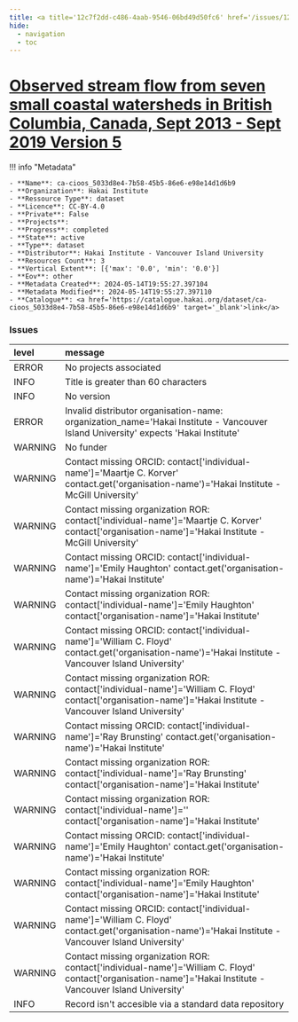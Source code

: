 ```yaml
---
title: <a title='12c7f2dd-c486-4aab-9546-06bd49d50fc6' href='/issues/12c7f2dd-c486-4aab-9546-06bd49d50fc6/' target='_blank'>Observed stream flow from seven small coastal watersheds in British Columbia, Canada, Sept 2013 - Sept 2019 Version 5</a>
hide:
  - navigation
  - toc
---
```


# <a title='12c7f2dd-c486-4aab-9546-06bd49d50fc6' href='/issues/12c7f2dd-c486-4aab-9546-06bd49d50fc6/' target='_blank'>Observed stream flow from seven small coastal watersheds in British Columbia, Canada, Sept 2013 - Sept 2019 Version 5</a>

<div id='map'></div>

!!! info "Metadata"
    
    - **Name**: ca-cioos_5033d8e4-7b58-45b5-86e6-e98e14d1d6b9 
    - **Organization**: Hakai Institute 
    - **Ressource Type**: dataset 
    - **Licence**: CC-BY-4.0 
    - **Private**: False 
    - **Projects**:  
    - **Progress**: completed 
    - **State**: active 
    - **Type**: dataset 
    - **Distributor**: Hakai Institute - Vancouver Island University 
    - **Resources Count**: 3 
    - **Vertical Extent**: [{'max': '0.0', 'min': '0.0'}] 
    - **Eov**: other 
    - **Metadata Created**: 2024-05-14T19:55:27.397104 
    - **Metadata Modified**: 2024-05-14T19:55:27.397110 
    - **Catalogue**: <a href='https://catalogue.hakai.org/dataset/ca-cioos_5033d8e4-7b58-45b5-86e6-e98e14d1d6b9' target='_blank'>link</a> 

### Issues

| level   | message                                                                                                                                                       |
|:--------|:--------------------------------------------------------------------------------------------------------------------------------------------------------------|
| ERROR   | No projects associated                                                                                                                                        |
| INFO    | Title is greater than 60 characters                                                                                                                           |
| INFO    | No version                                                                                                                                                    |
| ERROR   | Invalid distributor organisation-name: organization_name='Hakai Institute - Vancouver Island University' expects 'Hakai Institute'                            |
| WARNING | No funder                                                                                                                                                     |
| WARNING | Contact missing ORCID: contact['individual-name']='Maartje C. Korver' contact.get('organisation-name')='Hakai Institute -  McGill University'                 |
| WARNING | Contact missing organization ROR:  contact['individual-name']='Maartje C. Korver' contact['organisation-name']='Hakai Institute -  McGill University'         |
| WARNING | Contact missing ORCID: contact['individual-name']='Emily Haughton' contact.get('organisation-name')='Hakai Institute'                                         |
| WARNING | Contact missing organization ROR:  contact['individual-name']='Emily Haughton' contact['organisation-name']='Hakai Institute'                                 |
| WARNING | Contact missing ORCID: contact['individual-name']='William C. Floyd' contact.get('organisation-name')='Hakai Institute - Vancouver Island University'         |
| WARNING | Contact missing organization ROR:  contact['individual-name']='William C. Floyd' contact['organisation-name']='Hakai Institute - Vancouver Island University' |
| WARNING | Contact missing ORCID: contact['individual-name']='Ray Brunsting' contact.get('organisation-name')='Hakai Institute'                                          |
| WARNING | Contact missing organization ROR:  contact['individual-name']='Ray Brunsting' contact['organisation-name']='Hakai Institute'                                  |
| WARNING | Contact missing organization ROR:  contact['individual-name']='' contact['organisation-name']='Hakai Institute'                                               |
| WARNING | Contact missing ORCID: contact['individual-name']='Emily Haughton' contact.get('organisation-name')='Hakai Institute'                                         |
| WARNING | Contact missing organization ROR:  contact['individual-name']='Emily Haughton' contact['organisation-name']='Hakai Institute'                                 |
| WARNING | Contact missing ORCID: contact['individual-name']='William C. Floyd' contact.get('organisation-name')='Hakai Institute - Vancouver Island University'         |
| WARNING | Contact missing organization ROR:  contact['individual-name']='William C. Floyd' contact['organisation-name']='Hakai Institute - Vancouver Island University' |
| INFO    | Record isn't accesible via a standard data repository                                                                                                         |

<script>
   document.addEventListener("DOMContentLoaded", function() {
    var map = L.map('map').setView([51.505, -125.09], 5);
    L.tileLayer('https://tile.openstreetmap.org/{z}/{x}/{y}.png', {
        maxZoom: 19,
        attribution: '&copy; <a href="http://www.openstreetmap.org/copyright">OpenStreetMap</a>'
    }).addTo(map);
    var geojsonFeature = {
        "type": "Feature",
        "properties": {
            "name" : "<a title='12c7f2dd-c486-4aab-9546-06bd49d50fc6' href='/issues/12c7f2dd-c486-4aab-9546-06bd49d50fc6/' target='_blank'>Observed stream flow from seven small coastal watersheds in British Columbia, Canada, Sept 2013 - Sept 2019 Version 5</a>"
        },
        "geometry": {'type': 'Polygon', 'coordinates': [[[-128.13265424, 51.60936247], [-127.95907025, 51.60936247], [-127.95907025, 51.69558793], [-128.13265424, 51.69558793], [-128.13265424, 51.60936247]]]}
    }
    L.geoJSON(geojsonFeature).addTo(map);
   })
</script>